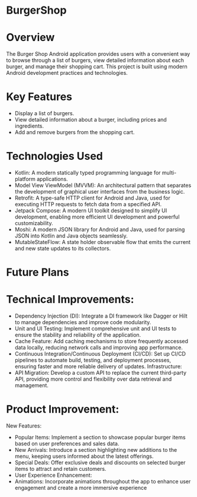 # BurgerShop

# Overview

The Burger Shop Android application provides users with a convenient way to browse through a list of burgers, view detailed information about each burger, and manage their shopping cart. This project is built using modern Android development practices and technologies.

# Key Features

- Display a list of burgers.
- View detailed information about a burger, including prices and ingredients.
- Add and remove burgers from the shopping cart.
  
# Technologies Used
- Kotlin: A modern statically typed programming language for multi-platform applications.
- Model View ViewModel (MVVM): An architectural pattern that separates the development of graphical user interfaces from the business logic.
- Retrofit: A type-safe HTTP client for Android and Java, used for executing HTTP requests to fetch data from a specified API.
- Jetpack Compose: A modern UI toolkit designed to simplify UI development, enabling more efficient UI development and powerful customizability.
- Moshi: A modern JSON library for Android and Java, used for parsing JSON into Kotlin and Java objects seamlessly.
- MutableStateFlow: A state holder observable flow that emits the current and new state updates to its collectors.

# Future Plans

# Technical Improvements:
- Dependency Injection (DI): Integrate a DI framework like Dagger or Hilt to manage dependencies and improve code modularity.
- Unit and UI Testing: Implement comprehensive unit and UI tests to ensure the stability and reliability of the application.
- Cache Feature: Add caching mechanisms to store frequently accessed data locally, reducing network calls and improving app performance.
- Continuous Integration/Continuous Deployment (CI/CD): Set up CI/CD pipelines to automate build, testing, and deployment processes, ensuring faster and more reliable delivery of updates.
Infrastructure:
- API Migration: Develop a custom API to replace the current third-party API, providing more control and flexibility over data retrieval and management.
# Product Improvement:
New Features:
- Popular Items: Implement a section to showcase popular burger items based on user preferences and sales data.
- New Arrivals: Introduce a section highlighting new additions to the menu, keeping users informed about the latest offerings.
- Special Deals: Offer exclusive deals and discounts on selected burger items to attract and retain customers.
- User Experience Enhancement:
- Animations: Incorporate animations throughout the app to enhance user engagement and create a more immersive experience

  
